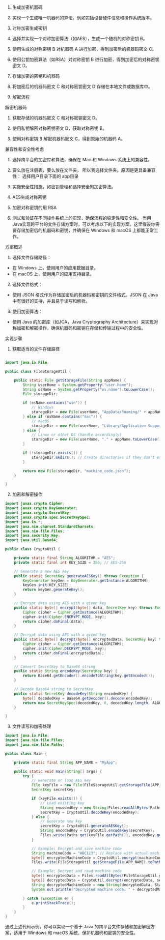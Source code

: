 

1. 生成加密机器码

1. 实现一个生成唯一机器码的算法，例如包括设备硬件信息和操作系统版本。

2. 对称加密生成密钥

1. 选择并实现一个对称加密算法（如AES），生成一个随机的对称密钥 B。

2. 使用生成的对称密钥 B 对机器码 A 进行加密，得到加密后的机器码密文 C。

3. 使用公钥加密算法（如RSA）对对称密钥 B 进行加密，得到加密后的对称密钥密文 D。

3. 存储加密的密钥和机器码

1. 将加密后的机器码密文 C 和对称密钥密文 D 存储在本地文件或数据库中。

4. 解密流程

解密机器码

1. 获取存储的机器码密文 C 和对称密钥密文 D。

2. 使用私钥解密对称密钥密文 D，获取对称密钥 B。

3. 使用对称密钥 B 解密机器码密文 C，得到原始的机器码 A。

兼容性和安全性考虑

1. 选择跨平台的加密库和算法，确保在 Mac 和 Windows 系统上的兼容性。
1. 要么放在注册表，要么放在文件夹， 所以我选择文件夹，原因是更具备兼容性： 选择用户目录下面的 app目录

2. 实施安全性措施，如密钥管理和选择安全的加密算法。
1. AES生成对称密钥
2. 加密对称密钥的用 RSA

3. 测试和验证在不同操作系统上的实现，确保流程的稳定性和安全性。
   当用Java实现跨平台的文件存储方案时，可以考虑以下的实现方案。这里假设你需要存储加密后的机器码和密钥，并确保在 Windows 和 macOS 上都能正常工作。

方案概述

1. 选择文件存储路径：
- 在 Windows 上，使用用户的应用数据目录。
- 在 macOS 上，使用用户的应用支持目录。

2. 选择文件格式：
- 使用 JSON 格式作为存储加密后的机器码和密钥的文件格式。JSON 在 Java 中有很好的支持，并且易于读写和解析。

3. 使用加密算法：
- 使用 Java 的加密库（如JCA，Java Cryptography Architecture）来实现对称加密和解密操作，确保机器码和密钥在存储和传输过程中的安全性。

实现步骤

1. 获取适当的文件存储路径
``` java

import java.io.File;

public class FileStorageUtil {

    public static File getStorageFile(String appName) {
        String userHome = System.getProperty("user.home");
        String osName = System.getProperty("os.name").toLowerCase();
        File storageDir;

        if (osName.contains("win")) {
            // Windows
            storageDir = new File(userHome, "AppData/Roaming/" + appName);
        } else if (osName.contains("mac")) {
            // macOS
            storageDir = new File(userHome, "Library/Application Support/" + appName);
        } else {
            // Linux or other OS (handle accordingly)
            storageDir = new File(userHome, "." + appName.toLowerCase());
        }

        if (!storageDir.exists()) {
            storageDir.mkdirs(); // Create directories if they don't exist
        }

        return new File(storageDir, "machine_code.json");
    }

}

```
2. 加密和解密操作

```java
import javax.crypto.Cipher;
import javax.crypto.KeyGenerator;
import javax.crypto.SecretKey;
import javax.crypto.spec.SecretKeySpec;
import java.io.*;
import java.nio.charset.StandardCharsets;
import java.nio.file.Files;
import java.security.Key;
import java.util.Base64;

public class CryptoUtil {

    private static final String ALGORITHM = "AES";
    private static final int KEY_SIZE = 256; // AES-256

    // Generate a new AES key
    public static SecretKey generateAESKey() throws Exception {
        KeyGenerator keyGen = KeyGenerator.getInstance(ALGORITHM);
        keyGen.init(KEY_SIZE);
        return keyGen.generateKey();
    }

    // Encrypt data using AES with a given key
    public static byte[] encrypt(byte[] data, SecretKey key) throws Exception {
        Cipher cipher = Cipher.getInstance(ALGORITHM);
        cipher.init(Cipher.ENCRYPT_MODE, key);
        return cipher.doFinal(data);
    }

    // Decrypt data using AES with a given key
    public static byte[] decrypt(byte[] encryptedData, SecretKey key) throws Exception {
        Cipher cipher = Cipher.getInstance(ALGORITHM);
        cipher.init(Cipher.DECRYPT_MODE, key);
        return cipher.doFinal(encryptedData);
    }

    // Convert SecretKey to Base64 string
    public static String encodeKey(SecretKey key) {
        return Base64.getEncoder().encodeToString(key.getEncoded());
    }

    // Decode Base64 string to SecretKey
    public static SecretKey decodeKey(String encodedKey) {
        byte[] decodedKey = Base64.getDecoder().decode(encodedKey);
        return new SecretKeySpec(decodedKey, 0, decodedKey.length, ALGORITHM);
    }

}

```
3. 文件读写和加密处理

```java
import java.io.File;
import java.nio.file.Files;
import java.nio.file.Paths;

public class Main {

    private static final String APP_NAME = "MyApp";

    public static void main(String[] args) {
        try {
            // Generate or load AES key
            File keyFile = new File(FileStorageUtil.getStorageFile(APP_NAME) + ".key");
            SecretKey secretKey;

            if (keyFile.exists()) {
                // Load existing key
                String encodedKey = new String(Files.readAllBytes(Paths.get(keyFile.getPath())));
                secretKey = CryptoUtil.decodeKey(encodedKey);
            } else {
                // Generate new key
                secretKey = CryptoUtil.generateAESKey();
                String encodedKey = CryptoUtil.encodeKey(secretKey);
                Files.write(Paths.get(keyFile.getPath()), encodedKey.getBytes());
            }

            // Example: Encrypt and save machine code
            String machineCode = "ABC123"; // Replace with actual machine code
            byte[] encryptedMachineCode = CryptoUtil.encrypt(machineCode.getBytes(StandardCharsets.UTF_8), secretKey);
            Files.write(FileStorageUtil.getStorageFile(APP_NAME).toPath(), encryptedMachineCode);

            // Example: Decrypt and read machine code
            byte[] encryptedData = Files.readAllBytes(FileStorageUtil.getStorageFile(APP_NAME).toPath());
            byte[] decryptedData = CryptoUtil.decrypt(encryptedData, secretKey);
            String decryptedMachineCode = new String(decryptedData, StandardCharsets.UTF_8);
            System.out.println("Decrypted machine code: " + decryptedMachineCode);

        } catch (Exception e) {
            e.printStackTrace();
        }
    }
}


```




通过上述代码示例，你可以实现一个基于 Java 的跨平台文件存储和加密解密方案，适用于 Windows 和 macOS 系统，保护机器码和密钥的安全性。
